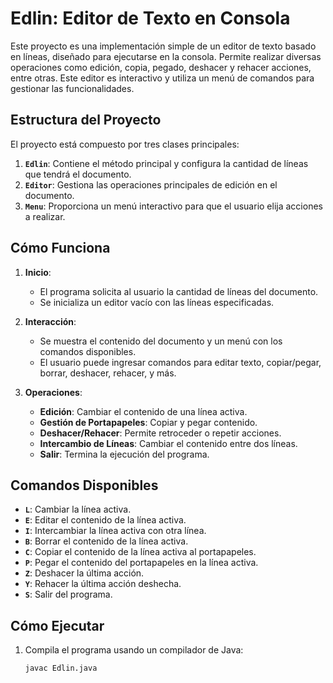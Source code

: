 # Edlin: Editor de Texto en Consola
Este proyecto es una implementación simple de un editor de texto basado en líneas, diseñado para ejecutarse en la consola. Permite realizar diversas operaciones como edición, copia, pegado, deshacer y rehacer acciones, entre otras. Este editor es interactivo y utiliza un menú de comandos para gestionar las funcionalidades.

## Estructura del Proyecto
El proyecto está compuesto por tres clases principales:
1. **`Edlin`**: Contiene el método principal y configura la cantidad de líneas que tendrá el documento.
2. **`Editor`**: Gestiona las operaciones principales de edición en el documento.
3. **`Menu`**: Proporciona un menú interactivo para que el usuario elija acciones a realizar.

## Cómo Funciona
1. **Inicio**:
   - El programa solicita al usuario la cantidad de líneas del documento.
   - Se inicializa un editor vacío con las líneas especificadas.

2. **Interacción**:
   - Se muestra el contenido del documento y un menú con los comandos disponibles.
   - El usuario puede ingresar comandos para editar texto, copiar/pegar, borrar, deshacer, rehacer, y más.

3. **Operaciones**:
   - **Edición**: Cambiar el contenido de una línea activa.
   - **Gestión de Portapapeles**: Copiar y pegar contenido.
   - **Deshacer/Rehacer**: Permite retroceder o repetir acciones.
   - **Intercambio de Líneas**: Cambiar el contenido entre dos líneas.
   - **Salir**: Termina la ejecución del programa.

## Comandos Disponibles
- **`L`**: Cambiar la línea activa.
- **`E`**: Editar el contenido de la línea activa.
- **`I`**: Intercambiar la línea activa con otra línea.
- **`B`**: Borrar el contenido de la línea activa.
- **`C`**: Copiar el contenido de la línea activa al portapapeles.
- **`P`**: Pegar el contenido del portapapeles en la línea activa.
- **`Z`**: Deshacer la última acción.
- **`Y`**: Rehacer la última acción deshecha.
- **`S`**: Salir del programa.

## Cómo Ejecutar
1. Compila el programa usando un compilador de Java:
   ```bash
   javac Edlin.java
